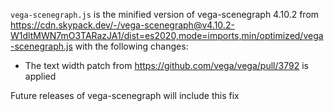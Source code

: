 `vega-scenegraph.js` is the minified version of vega-scenegraph 4.10.2 from https://cdn.skypack.dev/-/vega-scenegraph@v4.10.2-W1dltMWN7mO3TARazJA1/dist=es2020,mode=imports,min/optimized/vega-scenegraph.js with the following changes:
 - The text width patch from https://github.com/vega/vega/pull/3792 is applied

Future releases of vega-scenegraph will include this fix